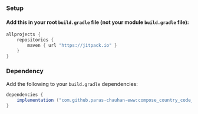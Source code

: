 ### Setup

#### Add this in your root `build.gradle` file (**not** your module `build.gradle` file):

```groovy
allprojects {
    repositories {
        maven { url "https://jitpack.io" }
    }
}
```

### Dependency

Add the following to your `build.gradle` dependencies:

```groovy
dependencies {
    implementation ("com.github.paras-chauhan-eww:compose_country_code_picker:<version>")
}
```

